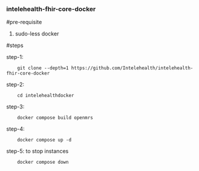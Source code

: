 ### intelehealth-fhir-core-docker

#pre-requisite
1. sudo-less docker

#steps

step-1:

        git clone --depth=1 https://github.com/Intelehealth/intelehealth-fhir-core-docker

step-2:

        cd intelehealthdocker

step-3:

        docker compose build openmrs

step-4:

        docker compose up -d

step-5: to stop instances

        docker compose down
